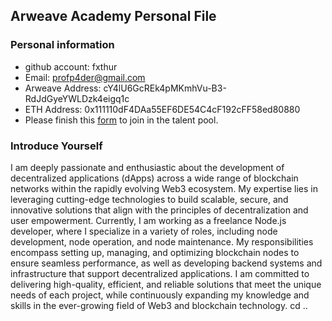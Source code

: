 ## Arweave Academy Personal File

### Personal information

- github account: fxthur
- Email: profp4der@gmail.com
- Arweave Address: cY4lU6GcREk4pMKmhVu-B3-RdJdGyeYWLDzk4eigq1c
- ETH Address: 0x111110dF4DAa55EF6DE54C4cF192cFF58ed80880
- Please finish this [form](https://docs.google.com/forms/d/e/1FAIpQLSfWA5fIIcBgmRppm3jNz5vmf9Mai_QMVil-2pO4r7YKn_Zhtw/viewform?usp=sf_link) to join in the talent pool.

### Introduce Yourself

I am deeply passionate and enthusiastic about the development of decentralized applications (dApps) across a wide range of blockchain networks within the rapidly evolving Web3 ecosystem. My expertise lies in leveraging cutting-edge technologies to build scalable, secure, and innovative solutions that align with the principles of decentralization and user empowerment. Currently, I am working as a freelance Node.js developer, where I specialize in a variety of roles, including node development, node operation, and node maintenance. My responsibilities encompass setting up, managing, and optimizing blockchain nodes to ensure seamless performance, as well as developing backend systems and infrastructure that support decentralized applications. I am committed to delivering high-quality, efficient, and reliable solutions that meet the unique needs of each project, while continuously expanding my knowledge and skills in the ever-growing field of Web3 and blockchain technology.
cd ..
